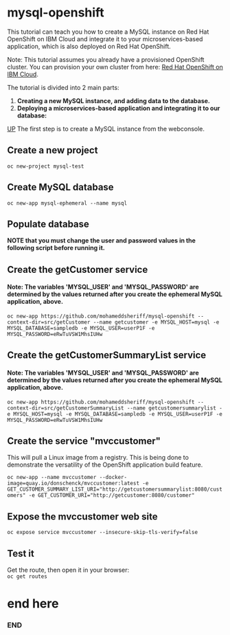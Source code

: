 # mysql-openshift

This tutorial can teach you how to create a MySQL instance on Red Hat OpenShift on IBM Cloud and integrate it to your microservices-based application, which is also deployed on Red Hat OpenShift.

Note: This tutorial assumes you already have a provisioned OpenShift cluster. You can provision your own cluster from here: [Red Hat OpenShift on IBM Cloud](https://cloud.ibm.com/kubernetes/catalog/about?platformType=openshift).


The tutorial is divided into 2 main parts:

1. **Creating a new MySQL instance, and adding data to the database.**
2. **Deploying a microservices-based application and integrating it to our database:**

[UP](#end-here)
The first step is to create a MySQL instance from the webconsole.

## Create a new project
`oc new-project mysql-test`  

## Create MySQL database
`oc new-app mysql-ephemeral --name mysql`  

## Populate database  

**NOTE that you must change the user and password values in the following script before running it.**

## Create the getCustomer service
#### Note: The variables 'MYSQL_USER' and 'MYSQL_PASSWORD' are determined by the values returned after you create the ephemeral MySQL application, above.  

`oc new-app https://github.com/mohameddsheriff/mysql-openshift --context-dir=src/getCustomer --name getcustomer -e MYSQL_HOST=mysql -e MYSQL_DATABASE=sampledb -e MYSQL_USER=userP1F -e MYSQL_PASSWORD=eRwTuVSW1MhsIUHw`  

## Create the getCustomerSummaryList service
#### Note: The variables 'MYSQL_USER' and 'MYSQL_PASSWORD' are determined by the values returned after you create the ephemeral MySQL application, above.  

`oc new-app https://github.com/mohameddsheriff/mysql-openshift --context-dir=src/getCustomerSummaryList --name getcustomersummarylist -e MYSQL_HOST=mysql -e MYSQL_DATABASE=sampledb -e MYSQL_USER=userP1F -e MYSQL_PASSWORD=eRwTuVSW1MhsIUHw`  

## Create the service "mvccustomer"
This will pull a Linux image from a registry. This is being done to demonstrate the versatility of the OpenShift application build feature.

`oc new-app --name mvccustomer --docker-image=quay.io/donschenck/mvccustomer:latest -e GET_CUSTOMER_SUMMARY_LIST_URI="http://getcustomersummarylist:8080/customers" -e GET_CUSTOMER_URI="http://getcustomer:8080/customer"`

## Expose the mvccustomer web site
`oc expose service mvccustomer --insecure-skip-tls-verify=false`

## Test it
Get the route, then open it in your browser:  
`oc get routes`

# end here
### END ###
